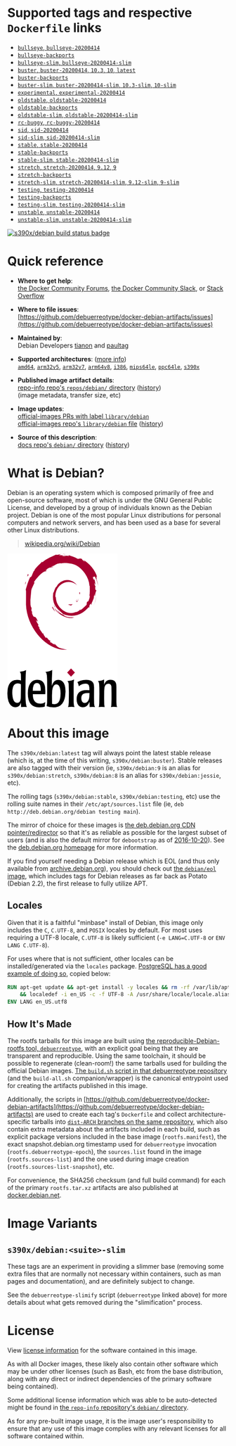 <!--

********************************************************************************

WARNING:

    DO NOT EDIT "debian/README.md"

    IT IS AUTO-GENERATED

    (from the other files in "debian/" combined with a set of templates)

********************************************************************************

-->

# Supported tags and respective `Dockerfile` links

-	[`bullseye`, `bullseye-20200414`](https://github.com/debuerreotype/docker-debian-artifacts/blob/685b8c7e37afbf9b313cc7b9488ef9faf93d1e08/bullseye/Dockerfile)
-	[`bullseye-backports`](https://github.com/debuerreotype/docker-debian-artifacts/blob/685b8c7e37afbf9b313cc7b9488ef9faf93d1e08/bullseye/backports/Dockerfile)
-	[`bullseye-slim`, `bullseye-20200414-slim`](https://github.com/debuerreotype/docker-debian-artifacts/blob/685b8c7e37afbf9b313cc7b9488ef9faf93d1e08/bullseye/slim/Dockerfile)
-	[`buster`, `buster-20200414`, `10.3`, `10`, `latest`](https://github.com/debuerreotype/docker-debian-artifacts/blob/685b8c7e37afbf9b313cc7b9488ef9faf93d1e08/buster/Dockerfile)
-	[`buster-backports`](https://github.com/debuerreotype/docker-debian-artifacts/blob/685b8c7e37afbf9b313cc7b9488ef9faf93d1e08/buster/backports/Dockerfile)
-	[`buster-slim`, `buster-20200414-slim`, `10.3-slim`, `10-slim`](https://github.com/debuerreotype/docker-debian-artifacts/blob/685b8c7e37afbf9b313cc7b9488ef9faf93d1e08/buster/slim/Dockerfile)
-	[`experimental`, `experimental-20200414`](https://github.com/debuerreotype/docker-debian-artifacts/blob/685b8c7e37afbf9b313cc7b9488ef9faf93d1e08/experimental/Dockerfile)
-	[`oldstable`, `oldstable-20200414`](https://github.com/debuerreotype/docker-debian-artifacts/blob/685b8c7e37afbf9b313cc7b9488ef9faf93d1e08/oldstable/Dockerfile)
-	[`oldstable-backports`](https://github.com/debuerreotype/docker-debian-artifacts/blob/685b8c7e37afbf9b313cc7b9488ef9faf93d1e08/oldstable/backports/Dockerfile)
-	[`oldstable-slim`, `oldstable-20200414-slim`](https://github.com/debuerreotype/docker-debian-artifacts/blob/685b8c7e37afbf9b313cc7b9488ef9faf93d1e08/oldstable/slim/Dockerfile)
-	[`rc-buggy`, `rc-buggy-20200414`](https://github.com/debuerreotype/docker-debian-artifacts/blob/685b8c7e37afbf9b313cc7b9488ef9faf93d1e08/rc-buggy/Dockerfile)
-	[`sid`, `sid-20200414`](https://github.com/debuerreotype/docker-debian-artifacts/blob/685b8c7e37afbf9b313cc7b9488ef9faf93d1e08/sid/Dockerfile)
-	[`sid-slim`, `sid-20200414-slim`](https://github.com/debuerreotype/docker-debian-artifacts/blob/685b8c7e37afbf9b313cc7b9488ef9faf93d1e08/sid/slim/Dockerfile)
-	[`stable`, `stable-20200414`](https://github.com/debuerreotype/docker-debian-artifacts/blob/685b8c7e37afbf9b313cc7b9488ef9faf93d1e08/stable/Dockerfile)
-	[`stable-backports`](https://github.com/debuerreotype/docker-debian-artifacts/blob/685b8c7e37afbf9b313cc7b9488ef9faf93d1e08/stable/backports/Dockerfile)
-	[`stable-slim`, `stable-20200414-slim`](https://github.com/debuerreotype/docker-debian-artifacts/blob/685b8c7e37afbf9b313cc7b9488ef9faf93d1e08/stable/slim/Dockerfile)
-	[`stretch`, `stretch-20200414`, `9.12`, `9`](https://github.com/debuerreotype/docker-debian-artifacts/blob/685b8c7e37afbf9b313cc7b9488ef9faf93d1e08/stretch/Dockerfile)
-	[`stretch-backports`](https://github.com/debuerreotype/docker-debian-artifacts/blob/685b8c7e37afbf9b313cc7b9488ef9faf93d1e08/stretch/backports/Dockerfile)
-	[`stretch-slim`, `stretch-20200414-slim`, `9.12-slim`, `9-slim`](https://github.com/debuerreotype/docker-debian-artifacts/blob/685b8c7e37afbf9b313cc7b9488ef9faf93d1e08/stretch/slim/Dockerfile)
-	[`testing`, `testing-20200414`](https://github.com/debuerreotype/docker-debian-artifacts/blob/685b8c7e37afbf9b313cc7b9488ef9faf93d1e08/testing/Dockerfile)
-	[`testing-backports`](https://github.com/debuerreotype/docker-debian-artifacts/blob/685b8c7e37afbf9b313cc7b9488ef9faf93d1e08/testing/backports/Dockerfile)
-	[`testing-slim`, `testing-20200414-slim`](https://github.com/debuerreotype/docker-debian-artifacts/blob/685b8c7e37afbf9b313cc7b9488ef9faf93d1e08/testing/slim/Dockerfile)
-	[`unstable`, `unstable-20200414`](https://github.com/debuerreotype/docker-debian-artifacts/blob/685b8c7e37afbf9b313cc7b9488ef9faf93d1e08/unstable/Dockerfile)
-	[`unstable-slim`, `unstable-20200414-slim`](https://github.com/debuerreotype/docker-debian-artifacts/blob/685b8c7e37afbf9b313cc7b9488ef9faf93d1e08/unstable/slim/Dockerfile)

[![s390x/debian build status badge](https://img.shields.io/jenkins/s/https/doi-janky.infosiftr.net/job/multiarch/job/s390x/job/debian.svg?label=s390x/debian%20%20build%20job)](https://doi-janky.infosiftr.net/job/multiarch/job/s390x/job/debian/)

# Quick reference

-	**Where to get help**:  
	[the Docker Community Forums](https://forums.docker.com/), [the Docker Community Slack](http://dockr.ly/slack), or [Stack Overflow](https://stackoverflow.com/search?tab=newest&q=docker)

-	**Where to file issues**:  
	[https://github.com/debuerreotype/docker-debian-artifacts/issues](https://github.com/debuerreotype/docker-debian-artifacts/issues)

-	**Maintained by**:  
	Debian Developers [tianon](https://qa.debian.org/developer.php?login=tianon) and [paultag](https://qa.debian.org/developer.php?login=paultag)

-	**Supported architectures**: ([more info](https://github.com/docker-library/official-images#architectures-other-than-amd64))  
	[`amd64`](https://hub.docker.com/r/amd64/debian/), [`arm32v5`](https://hub.docker.com/r/arm32v5/debian/), [`arm32v7`](https://hub.docker.com/r/arm32v7/debian/), [`arm64v8`](https://hub.docker.com/r/arm64v8/debian/), [`i386`](https://hub.docker.com/r/i386/debian/), [`mips64le`](https://hub.docker.com/r/mips64le/debian/), [`ppc64le`](https://hub.docker.com/r/ppc64le/debian/), [`s390x`](https://hub.docker.com/r/s390x/debian/)

-	**Published image artifact details**:  
	[repo-info repo's `repos/debian/` directory](https://github.com/docker-library/repo-info/blob/master/repos/debian) ([history](https://github.com/docker-library/repo-info/commits/master/repos/debian))  
	(image metadata, transfer size, etc)

-	**Image updates**:  
	[official-images PRs with label `library/debian`](https://github.com/docker-library/official-images/pulls?q=label%3Alibrary%2Fdebian)  
	[official-images repo's `library/debian` file](https://github.com/docker-library/official-images/blob/master/library/debian) ([history](https://github.com/docker-library/official-images/commits/master/library/debian))

-	**Source of this description**:  
	[docs repo's `debian/` directory](https://github.com/docker-library/docs/tree/master/debian) ([history](https://github.com/docker-library/docs/commits/master/debian))

# What is Debian?

Debian is an operating system which is composed primarily of free and open-source software, most of which is under the GNU General Public License, and developed by a group of individuals known as the Debian project. Debian is one of the most popular Linux distributions for personal computers and network servers, and has been used as a base for several other Linux distributions.

> [wikipedia.org/wiki/Debian](https://en.wikipedia.org/wiki/Debian)

![logo](https://raw.githubusercontent.com/docker-library/docs/b449be7df57e9ed9086bb5821bfb5d6cdc5d67a4/debian/logo.png)

# About this image

The `s390x/debian:latest` tag will always point the latest stable release (which is, at the time of this writing, `s390x/debian:buster`). Stable releases are also tagged with their version (ie, `s390x/debian:9` is an alias for `s390x/debian:stretch`, `s390x/debian:8` is an alias for `s390x/debian:jessie`, etc).

The rolling tags (`s390x/debian:stable`, `s390x/debian:testing`, etc) use the rolling suite names in their `/etc/apt/sources.list` file (ie, `deb http://deb.debian.org/debian testing main`).

The mirror of choice for these images is [the deb.debian.org CDN pointer/redirector](https://deb.debian.org) so that it's as reliable as possible for the largest subset of users (and is also the default mirror for `debootstrap` as of [2016-10-20](https://anonscm.debian.org/cgit/d-i/debootstrap.git/commit/?id=9e8bc60ad1ccf3a25ce7890526b70059f3e770de)). See the [deb.debian.org homepage](https://deb.debian.org) for more information.

If you find yourself needing a Debian release which is EOL (and thus only available from [archive.debian.org](http://archive.debian.org)), you should check out [the `debian/eol` image](https://hub.docker.com/r/debian/eol/), which includes tags for Debian releases as far back as Potato (Debian 2.2), the first release to fully utilize APT.

## Locales

Given that it is a faithful "minbase" install of Debian, this image only includes the `C`, `C.UTF-8`, and `POSIX` locales by default. For most uses requiring a UTF-8 locale, `C.UTF-8` is likely sufficient (`-e LANG=C.UTF-8` or `ENV LANG C.UTF-8`).

For uses where that is not sufficient, other locales can be installed/generated via the `locales` package. [PostgreSQL has a good example of doing so](https://github.com/docker-library/postgres/blob/69bc540ecfffecce72d49fa7e4a46680350037f9/9.6/Dockerfile#L21-L24), copied below:

```dockerfile
RUN apt-get update && apt-get install -y locales && rm -rf /var/lib/apt/lists/* \
	&& localedef -i en_US -c -f UTF-8 -A /usr/share/locale/locale.alias en_US.UTF-8
ENV LANG en_US.utf8
```

## How It's Made

The rootfs tarballs for this image are built using [the reproducible-Debian-rootfs tool, `debuerreotype`](https://github.com/debuerreotype/debuerreotype), with an explicit goal being that they are transparent and reproducible. Using the same toolchain, it should be possible to regenerate (clean-room!) the same tarballs used for building the official Debian images. [The `build.sh` script in that debuerreotype repository](https://github.com/debuerreotype/debuerreotype/blob/master/build.sh) (and the `build-all.sh` companion/wrapper) is the canonical entrypoint used for creating the artifacts published in this image.

Additionally, the scripts in [https://github.com/debuerreotype/docker-debian-artifacts](https://github.com/debuerreotype/docker-debian-artifacts) are used to create each tag's `Dockerfile` and collect architecture-specific tarballs into [`dist-ARCH` branches on the same repository](https://github.com/debuerreotype/docker-debian-artifacts/branches), which also contain extra metadata about the artifacts included in each build, such as explicit package versions included in the base image (`rootfs.manifest`), the exact snapshot.debian.org timestamp used for `debuerreotype` invocation (`rootfs.debuerreotype-epoch`), the `sources.list` found in the image (`rootfs.sources-list`) and the one used during image creation (`rootfs.sources-list-snapshot`), etc.

For convenience, the SHA256 checksum (and full build command) for each of the primary `rootfs.tar.xz` artifacts are also published at [docker.debian.net](https://docker.debian.net/).

# Image Variants

## `s390x/debian:<suite>-slim`

These tags are an experiment in providing a slimmer base (removing some extra files that are normally not necessary within containers, such as man pages and documentation), and are definitely subject to change.

See the `debuerreotype-slimify` script (`debuerreotype` linked above) for more details about what gets removed during the "slimification" process.

# License

View [license information](https://www.debian.org/social_contract#guidelines) for the software contained in this image.

As with all Docker images, these likely also contain other software which may be under other licenses (such as Bash, etc from the base distribution, along with any direct or indirect dependencies of the primary software being contained).

Some additional license information which was able to be auto-detected might be found in [the `repo-info` repository's `debian/` directory](https://github.com/docker-library/repo-info/tree/master/repos/debian).

As for any pre-built image usage, it is the image user's responsibility to ensure that any use of this image complies with any relevant licenses for all software contained within.
